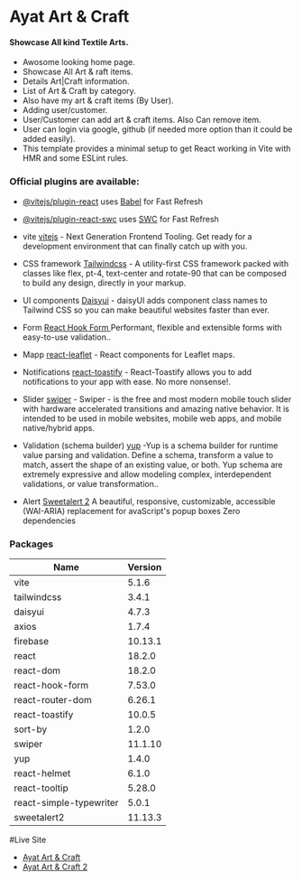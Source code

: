 # Ayat Art & Craft

#### Showcase All kind Textile Arts.

- Awosome looking home page.
- Showcase All Art & raft items.
- Details Art|Craft information.
- List of Art & Craft by category.
- Also have my art & craft items (By User).
- Adding user/customer.
- User/Customer can add art & craft items. Also Can remove item.
- User can login via google, github (if needed more option than it could be added easily).
- This template provides a minimal setup to get React working in Vite with HMR and some ESLint rules.

### Official plugins are available:

- [@vitejs/plugin-react](https://github.com/vitejs/vite-plugin-react/blob/main/packages/plugin-react/README.md) uses [Babel](https://babeljs.io/) for Fast Refresh
- [@vitejs/plugin-react-swc](https://github.com/vitejs/vite-plugin-react-swc) uses [SWC](https://swc.rs/) for Fast Refresh

- vite [vitejs](https://vitejs.dev/) - Next Generation Frontend Tooling. Get ready for a development environment that can finally catch up with you.
- CSS framework [Tailwindcss](https://tailwindcss.com/) - A utility-first CSS framework packed with classes like flex, pt-4, text-center and rotate-90 that can be composed to build any design, directly in your markup.
- UI components [Daisyui](https://github.com/daisyui/react-daisyui) - daisyUI adds component class names to Tailwind CSS
  so you can make beautiful websites faster than ever.

- Form [React Hook Form
  ](https://github.com/react-hook-form/react-hook-form) Performant, flexible and extensible forms with easy-to-use validation..
- Mapp [react-leaflet](https://github.com/PaulLeCam/react-leaflet) - React components for Leaflet maps.
- Notifications [react-toastify](https://github.com/fkhadra/react-toastify) - React-Toastify allows you to add notifications to your app with ease. No more nonsense!.
- Slider [swiper](https://github.com/nolimits4web/swiper) - Swiper - is the free and most modern mobile touch slider with hardware accelerated transitions and amazing native behavior. It is intended to be used in mobile websites, mobile web apps, and mobile native/hybrid apps.
- Validation (schema builder) [yup](https://github.com/jquense/yup) -Yup is a schema builder for runtime value parsing and validation. Define a schema, transform a value to match, assert the shape of an existing value, or both. Yup schema are extremely expressive and allow modeling complex, interdependent validations, or value transformation..

- Alert [Sweetalert 2](https://sweetalert2.github.io) A beautiful, responsive, customizable, accessible (WAI-ARIA) replacement for avaScript's popup boxes Zero dependencies

### Packages

| Name                    | Version |
| ----------------------- | ------- |
| vite                    | 5.1.6   |
| tailwindcss             | 3.4.1   |
| daisyui                 | 4.7.3   |
| axios                   | 1.7.4   |
| firebase                | 10.13.1 |
| react                   | 18.2.0  |
| react-dom               | 18.2.0  |
| react-hook-form         | 7.53.0  |
| react-router-dom        | 6.26.1  |
| react-toastify          | 10.0.5  |
| sort-by                 | 1.2.0   |
| swiper                  | 11.1.10 |
| yup                     | 1.4.0   |
| react-helmet            | 6.1.0   |
| react-tooltip           | 5.28.0  |
| react-simple-typewriter | 5.0.1   |
| sweetalert2             | 11.13.3 |

#Live Site

- [Ayat Art & Craft](https://ayat-art-craft.web.app/)
- [Ayat Art & Craft 2](https://ayat-art-craft.firebaseapp.com/)
